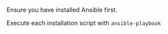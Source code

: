 Ensure you have installed Ansible first.  

Execute each installation script with `ansible-playbook`
